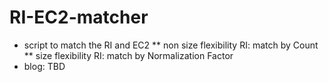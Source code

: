 # RI-EC2-matcher
* script to match the RI and EC2
** non size flexibility RI: match by Count
** size flexibility RI: match by Normalization Factor
* blog: TBD


